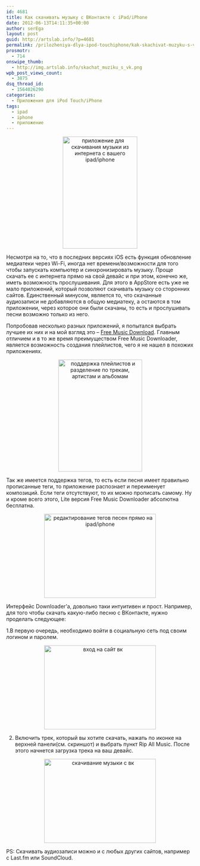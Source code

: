 ```yaml
---
id: 4681
title: Как скачивать музыку с ВКонтакте с iPad/iPhone
date: 2012-06-13T14:11:35+00:00
author: serEga
layout: post
guid: http://artslab.info/?p=4681
permalink: /prilozheniya-dlya-ipod-touchiphone/kak-skachivat-muzyku-s-vkontakte-na-ipadiphone/
prosmotr:
  - 714
onswipe_thumb:
  - http://img.artslab.info/skachat_muziku_s_vk.png
wpb_post_views_count:
  - 3875
dsq_thread_id:
  - 1564026290
categories:
  - Приложения для iPod Touch/iPhone
tags:
  - ipad
  - iphone
  - приложение
---
```

<center>
  <a href="http://img.artslab.info/skachivaem_mutiku_pryamo_s_ipad.jpg"><img src="http://img.artslab.info/skachivaem_mutiku_pryamo_s_ipad-200x300.jpg" alt="приложение для скачивания музыки из интернета с вашего ipad/iphone" title="skachivaem_mutiku_pryamo_s_ipad" width="200" height="300" class="aligncenter size-medium wp-image-4685" srcset="http://img.artslab.info/skachivaem_mutiku_pryamo_s_ipad-200x300.jpg 200w, http://img.artslab.info/skachivaem_mutiku_pryamo_s_ipad.jpg 320w" sizes="(max-width: 200px) 100vw, 200px" /></a>
</center>

Несмотря на то, что в последних версиях iOS есть функция обновление медиатеки через Wi-Fi, иногда нет времени/возможности для того чтобы запускать компьютер и синхронизировать музыку. Проще скачать ее с интернета прямо на свой девайс и при этом, конечно же, иметь возможность прослушивания. Для этого в AppStore есть уже не мало приложений, который позволяют скачивать музыку со сторонних сайтов. Единственный минусом, является то, что скачанные аудиозаписи не добавляются в общую медиатеку, а остаются в том приложении, через которое они были скачаны, то есть и прослушивать песни возможно только из него.

<!--more-->

Попробовав несколько разных приложений, я попытался выбрать лучшее их них и на мой взгляд это &#8211; [Free Music Download](http://itunes.apple.com/us/app/free-music-download-downloader/id454975562?mt=8). Главным отличием и в то же время преимуществом Free Music Downloader, является возможность создания плейлистов, чего я не нашел в похожих приложениях.

<center>
  <a href="http://img.artslab.info/playlists_vk.png"><img src="http://img.artslab.info/playlists_vk-225x300.png" alt="поддержка плейлистов и разделение по трекам, артистам и альбомам" title="playlists_vk" width="225" height="300" class="aligncenter size-medium wp-image-4686" srcset="http://img.artslab.info/playlists_vk-225x300.png 225w, http://img.artslab.info/playlists_vk.png 768w" sizes="(max-width: 225px) 100vw, 225px" /></a>
</center>

Так же имеется поддержка тегов, то есть если песня имеет правильно прописанные теги, то приложение распознает и переименует композиций. Если теги отсутствуют, то их можно прописать самому. Ну и кроме всего этого, Lite версия Free Music Downloader абсолютна бесплатна.

<center>
  <a href="http://img.artslab.info/redaktirovanie_tegov_na_ipad.png"><img src="http://img.artslab.info/redaktirovanie_tegov_na_ipad-300x225.png" alt="редактирование тегов песен прямо на ipad/iphone" title="redaktirovanie_tegov_na_ipad" width="300" height="225" class="aligncenter size-medium wp-image-4688" srcset="http://img.artslab.info/redaktirovanie_tegov_na_ipad-300x225.png 300w, http://img.artslab.info/redaktirovanie_tegov_na_ipad.png 1024w" sizes="(max-width: 300px) 100vw, 300px" /></a>
</center>

Интерфейс Downloader&#8217;а, довольно таки интуитивен и прост. Например, для того чтобы скачать какую-либо песню с ВКонтакте, нужно проделать следующее:

1.В первую очередь, необходимо войти в социальную сеть под своим логином и паролем.

<center>
  <a href="http://img.artslab.info/vkontakte_login.png"><img src="http://img.artslab.info/vkontakte_login-300x225.png" alt="вход на сайт вк" title="vkontakte_login" width="300" height="225" class="aligncenter size-medium wp-image-4692" srcset="http://img.artslab.info/vkontakte_login-300x225.png 300w, http://img.artslab.info/vkontakte_login.png 1024w" sizes="(max-width: 300px) 100vw, 300px" /></a>
</center>

2. Включить трек, который вы хотите скачать, нажать по иконке на верхней панели(см. скриншот) и выбрать пункт Rip All Music. После этого начнется загрузка трека на ваш девайс.

<center>
  <a href="http://img.artslab.info/skachat_muziku_s_vk.png"><img src="http://img.artslab.info/skachat_muziku_s_vk-300x225.png" alt="скачивание музыки с вк" title="skachat_muziku_s_vk" width="300" height="225" class="aligncenter size-medium wp-image-4689" srcset="http://img.artslab.info/skachat_muziku_s_vk-300x225.png 300w, http://img.artslab.info/skachat_muziku_s_vk.png 1024w" sizes="(max-width: 300px) 100vw, 300px" /></a>
</center>

PS: Скачивать аудиозаписи можно и с любых других сайтов, например с Last.fm или SoundCloud.